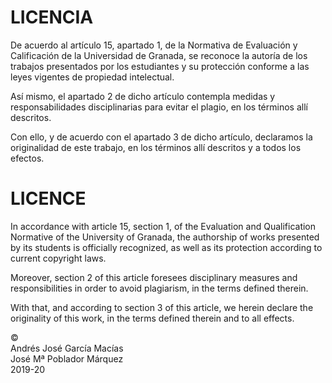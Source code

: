 # LICENCIA
De acuerdo al artículo 15, apartado 1, de la Normativa de Evaluación y Calificación de la Universidad de Granada, se reconoce la autoría de los trabajos presentados por los estudiantes y su protección conforme a las leyes vigentes de propiedad intelectual.

Así mismo, el apartado 2 de dicho artículo contempla medidas y responsabilidades disciplinarias para evitar el plagio, en los términos allí descritos.

Con ello, y de acuerdo con el apartado 3 de dicho artículo, declaramos la originalidad de este trabajo, en los términos allí descritos y a todos los efectos.

# LICENCE
In accordance with article 15, section 1, of the Evaluation and Qualification Normative of the University of Granada, the authorship of works presented by its students is officially recognized, as well as its protection according to current copyright laws.

Moreover, section 2 of this article foresees disciplinary measures and responsibilities in order to avoid plagiarism, in the terms defined therein.

With that, and according to section 3 of this article, we herein declare the originality of this work, in the terms defined therein and to all effects.

©  
Andrés José García Macías  
José Mª Poblador Márquez  
2019-20